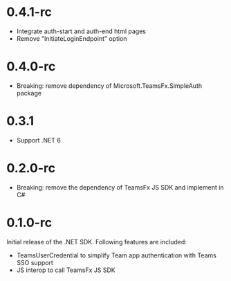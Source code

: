# 0.4.1-rc
- Integrate auth-start and auth-end html pages
- Remove "InitiateLoginEndpoint" option

# 0.4.0-rc
- Breaking: remove dependency of Microsoft.TeamsFx.SimpleAuth package

# 0.3.1
- Support .NET 6

# 0.2.0-rc
- Breaking: remove the dependency of TeamsFx JS SDK and implement in C#

# 0.1.0-rc
Initial release of the .NET SDK. Following features are included:

- TeamsUserCredential to simplify Team app authentication with Teams SSO support
- JS interop to call TeamsFx JS SDK

